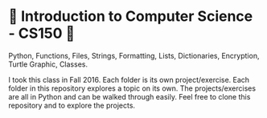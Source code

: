 # :snake: Introduction to Computer Science - CS150 :turtle:
Python, Functions, Files, Strings, Formatting, Lists, Dictionaries, Encryption, Turtle Graphic, Classes.

I took this class in Fall 2016. Each folder is its own project/exercise. Each folder in this repository explores a topic on its own. The projects/exercises are all in Python and can be walked through easily. Feel free to clone this repository and to explore the projects.
